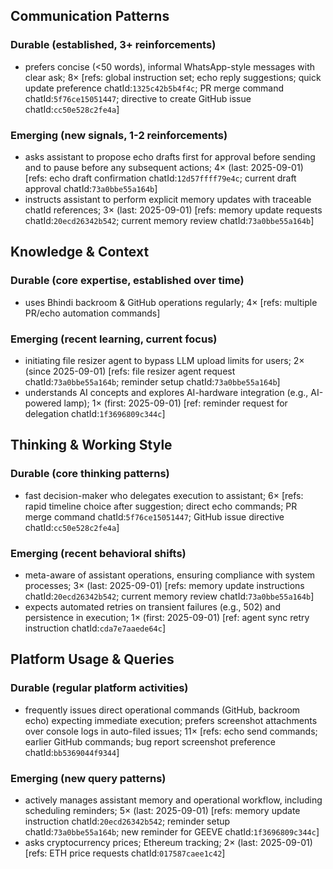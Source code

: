 ## Communication Patterns
### Durable (established, 3+ reinforcements)
- prefers concise (<50 words), informal WhatsApp-style messages with clear ask; 8× [refs: global instruction set; echo reply suggestions; quick update preference chatId:`1325c42b5b4f4c`; PR merge command chatId:`5f76ce15051447`; directive to create GitHub issue chatId:`cc50e528c2fe4a`]

### Emerging (new signals, 1-2 reinforcements)
- asks assistant to propose echo drafts first for approval before sending and to pause before any subsequent actions; 4× (last: 2025-09-01) [refs: echo draft confirmation chatId:`12d57ffff79e4c`; current draft approval chatId:`73a0bbe55a164b`]
- instructs assistant to perform explicit memory updates with traceable chatId references; 3× (last: 2025-09-01) [refs: memory update requests chatId:`20ecd26342b542`; current memory review chatId:`73a0bbe55a164b`]

## Knowledge & Context
### Durable (core expertise, established over time)
- uses Bhindi backroom & GitHub operations regularly; 4× [refs: multiple PR/echo automation commands]

### Emerging (recent learning, current focus)
- initiating file resizer agent to bypass LLM upload limits for users; 2× (since 2025-09-01) [refs: file resizer agent request chatId:`73a0bbe55a164b`; reminder setup chatId:`73a0bbe55a164b`]
- understands AI concepts and explores AI-hardware integration (e.g., AI-powered lamp); 1× (first: 2025-09-01) [ref: reminder request for delegation chatId:`1f3696809c344c`]

## Thinking & Working Style
### Durable (core thinking patterns)
- fast decision-maker who delegates execution to assistant; 6× [refs: rapid timeline choice after suggestion; direct echo commands; PR merge command chatId:`5f76ce15051447`; GitHub issue directive chatId:`cc50e528c2fe4a`]

### Emerging (recent behavioral shifts)
- meta-aware of assistant operations, ensuring compliance with system processes; 3× (last: 2025-09-01) [refs: memory update instructions chatId:`20ecd26342b542`; current memory review chatId:`73a0bbe55a164b`]
- expects automated retries on transient failures (e.g., 502) and persistence in execution; 1× (first: 2025-09-01) [ref: agent sync retry instruction chatId:`cda7e7aaede64c`]

## Platform Usage & Queries
### Durable (regular platform activities)
- frequently issues direct operational commands (GitHub, backroom echo) expecting immediate execution; prefers screenshot attachments over console logs in auto-filed issues; 11× [refs: echo send commands; earlier GitHub commands; bug report screenshot preference chatId:`bb5369044f9344`]

### Emerging (new query patterns)
- actively manages assistant memory and operational workflow, including scheduling reminders; 5× (last: 2025-09-01) [refs: memory update instruction chatId:`20ecd26342b542`; reminder setup chatId:`73a0bbe55a164b`; new reminder for GEEVE chatId:`1f3696809c344c`]
- asks cryptocurrency prices; Ethereum tracking; 2× (last: 2025-09-01) [refs: ETH price requests chatId:`017587caee1c42`]